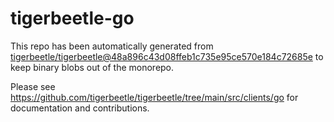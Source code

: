 # tigerbeetle-go
This repo has been automatically generated from
[tigerbeetle/tigerbeetle@48a896c43d08ffeb1c735e95ce570e184c72685e](https://github.com/tigerbeetle/tigerbeetle/commit/48a896c43d08ffeb1c735e95ce570e184c72685e)
to keep binary blobs out of the monorepo.

Please see
<https://github.com/tigerbeetle/tigerbeetle/tree/main/src/clients/go>
for documentation and contributions.
